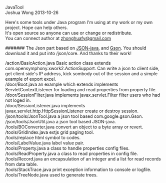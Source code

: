 JavaTool<br/>
Joshua Wong
2013-10-26<br/>

Here's some tools under Java program I'm using at my work or my own project. Hope can help others.<br/>
It's open source so anyone can use or change or redistribute.<br/>
You can connect author at zhonghuafy@gmail.com<br/>

#######
The Json part based on <a href="https://github.com/stleary/JSON-java/tree/JSON-java-1.4">JSON-java</a>, and <a href="https://github.com/google/gson">Gson</a>. You should download it and put into /json/core. And thanks to their work!<br/>

/action/BasicAction.java Basic action class extends com.opensymphony.xwork2.ActionSupport. Can write a json to client side, get client side's IP address, kick sombody out of the session and a simple example of export excel.<br/>
/door/Boot.java an example which extends implements ServletContextListener for loading and read properties from property file.<br/>
/door/SessionFilter.java implements javax.servlet.Filter filter users who had not loged in.<br/>
/door/SessionListener.java implements javax.servlet.http.HttpSessionListener create or destroy session.<br/>
/json/tools/JsonTool.java a json tool based com.google.gson.Gson.<br/>
/json/tools/JsonUtil.java a json tool based JSON-java.<br/>
/tools/BOConverter.java convert an object to a byte array or revert.<br/>
/tools/GridIndex.java extjs grid paging tool.<br/>
/tools/replace html symbol to codes.<br/>
/tools/LabelValue.java label value pair.<br/>
/tools/Property.java a class to handle properties config files.<br/>
/tools/ReadProperty.java a class to read properties in config file.<br/>
/tools/Record.java an encapsulation of an integer and a list for read records from data table.<br/>
/tools/StackTrace.java print exception information to console or logfile.<br/>
/tools/TreeNode.java used to generate trees.<br/>
